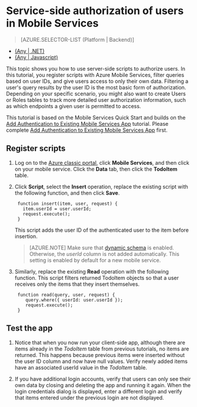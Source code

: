 <properties
	pageTitle="Service-side authorization of users in a JavaScript backend mobile service | Microsoft Azure"
	description="Learn how to authorize users in JavaScript backend of Azure Mobile Services"
	services="mobile-services"
	documentationCenter=""
	authors="krisragh"
	manager="dwrede"
	editor=""/>

<tags
	ms.service="mobile-services"
	ms.workload="mobile"
	ms.tgt_pltfrm="mobile-multiple"
	ms.topic="article"
	ms.devlang="javascript"
	ms.date="11/30/2015"
	ms.author="krisragh"/>

# Service-side authorization of users in Mobile Services

> [AZURE.SELECTOR-LIST (Platform | Backend)]
- [(Any | .NET)](mobile-services-dotnet-backend-service-side-authorization.md)
- [(Any | Javascript)](mobile-services-javascript-backend-service-side-authorization.md)

This topic shows you how to use server-side scripts to authorize users. In this tutorial, you register scripts with Azure Mobile Services, filter queries based on user IDs, and give users access to only their own data. Filtering a user's query results by the user ID is the most basic form of authorization. Depending on your specific scenario, you might also want to create Users or Roles tables to track more detailed user authorization information, such as which endpoints a given user is permitted to access.

This tutorial is based on the Mobile Services Quick Start and builds on the [Add Authentication to Existing Mobile Services App] tutorial. Please complete [Add Authentication to Existing Mobile Services App] first.

## <a name="register-scripts"></a>Register scripts

1. Log on to the [Azure classic portal], click **Mobile Services**, and then click on your mobile service. Click the **Data** tab, then click the **TodoItem** table.

2. Click **Script**, select the **Insert** operation, replace the existing script with the following function, and then click **Save**. 

        function insert(item, user, request) {
          item.userId = user.userId;
          request.execute();
        }

	This script adds the user ID of the authenticated user to the item before insertion.

    >[AZURE.NOTE] Make sure that [dynamic schema](https://msdn.microsoft.com/library/azure/jj193175.aspx) is enabled. Otherwise, the *userId* column is not added automatically. This setting is enabled by default for a new mobile service.

3. Similarly, replace the existing **Read** operation with the following function. This script filters returned TodoItem objects so that a user receives only the items that they insert themselves.

        function read(query, user, request) {
           query.where({ userId: user.userId });
           request.execute();
        }

## <a name="test-app"></a>Test the app

1. Notice that when you now run your client-side app, although there are items already in the _TodoItem_ table from previous tutorials, no items are returned. This happens because previous items were inserted without the user ID column and now have null values. Verify newly added items have an associated userId value in the _TodoItem_ table.

2. If you have additional login accounts, verify that users can only see their own data by closing and deleting the app and running it again. When the login credentials dialog is displayed, enter a different login and verify that items entered under the previous login are not displayed.

<!-- Anchors. -->
[Register server scripts]: #register-scripts
[Next Steps]:#next-steps

<!-- Images. -->

<!-- URLs. -->

[Windows Push Notifications & Live Connect]: http://go.microsoft.com/fwlink/p/?LinkID=257677
[Mobile Services server script reference]: http://go.microsoft.com/fwlink/p/?LinkId=262293
[My Apps dashboard]: http://go.microsoft.com/fwlink/p/?LinkId=262039
[Add Authentication to Existing Mobile Services App]: /develop/mobile/tutorials/get-started-with-users-ios

[Azure classic portal]: https://manage.windowsazure.com/
 
